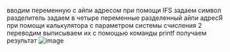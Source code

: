 вводим переменную с айпи адресом 
при помощи IFS задаем символ разделитель
задаем в четыре переменные разделенный айпи адресЯ
при помощи калькулятора с параметром системы счисления 2 переводим
выписываем их с помощью команды printf 
получаем результат
![image](https://github.com/user-attachments/assets/12ee24c2-bc2e-4c1c-a92c-52d1c7da9eeb)

